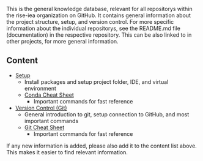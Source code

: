 This is the general knowledge database, relevant for all repositorys within the rise-iea organization on GitHub. It contains general information about the project structure, setup, and version control. For more specific information about the individual repositorys, see the README.md file (documentation) in the respective repository. This can be also linked to in other projects, for more general information. 

## Content
- [Setup](Setup.md)
  - Install packages and setup project folder, IDE, and virtual environment
  - [Conda Cheat Sheet](Conda-Cheat-Sheet.md)
    - Important commands for fast reference
- [Version Control (Git)](Version-Control.md)
  - General introduction to git, setup connection to GitHub, and most important commands
  - [Git Cheat Sheet](Git-Cheat-Sheet.md)
    - Important commands for fast reference

If any new information is added, please also add it to the content list above. This makes it easier to find relevant information.

